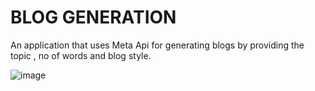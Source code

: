 # BLOG GENERATION

An application that uses Meta Api for generating blogs by providing the topic , no of words and blog style.

![image](https://github.com/Aakanshi-Sharma/blog-generation/assets/90981382/ed29d2af-b1be-4851-9731-fc71e5f3c70b)
